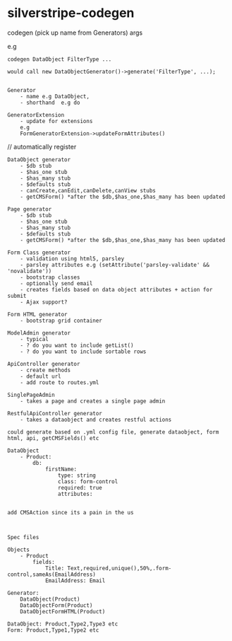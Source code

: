 # silverstripe-codegen

codegen (pick up name from Generators) args

e.g

    codegen DataObject FilterType ...

    would call new DataObjectGenerator()->generate('FilterType', ...);


    Generator
        - name e.g DataObject,
        - shorthand  e.g do

    GeneratorExtension
        - update for extensions
        e.g
        FormGeneratorExtension->updateFormAttributes()
    
// automatically register

    DataObject generator
        - $db stub
        - $has_one stub
        - $has_many stub
        - $defaults stub
        - canCreate,canEdit,canDelete,canView stubs
        - getCMSForm() *after the $db,$has_one,$has_many has been updated
    
    Page generator
        - $db stub
        - $has_one stub
        - $has_many stub
        - $defaults stub
        - getCMSForm() *after the $db,$has_one,$has_many has been updated

    Form Class generator
        - validation using html5, parsley
        - parsley attributes e.g (setAttribute('parsley-validate' && 'novalidate'))
        - bootstrap classes
        - optionally send email
        - creates fields based on data object attributes + action for submit
        - Ajax support?

    Form HTML generator
        - bootstrap grid container

    ModelAdmin generator
        - typical 
        - ? do you want to include getList()
        - ? do you want to include sortable rows
        
    ApiController generator
        - create methods
        - default url
        - add route to routes.yml
        
    SinglePageAdmin
        - takes a page and creates a single page admin 
    
    RestfulApiController generator
        - takes a dataobject and creates restful actions
    
    could generate based on .yml config file, generate dataobject, form html, api, getCMSFields() etc
    
    DataObject
        - Product:
            db:
                firstName:
                    type: string
                    class: form-control
                    required: true
                    attributes:
                    
    
    add CMSAction since its a pain in the us
                    


    Spec files
    
    Objects
        - Product
            fields:
                Title: Text,required,unique(),50%,.form-control,sameAs(EmailAddress)
                EmailAddress: Email
                
    Generator:
        DataObject(Product)
        DataObjectForm(Product)
        DataObjectFormHTML(Product)
        
    DataObject: Product,Type2,Type3 etc
    Form: Product,Type1,Type2 etc
